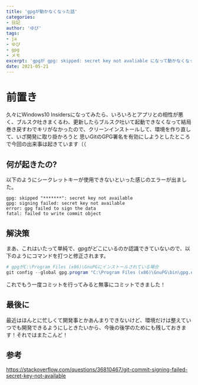 ```yaml
---
title: 'gpgが動かなくなった話'
categories:
- 日記
author: 'ゆぴ'
tags:
- ja
- ゆぴ
- gpg
- メモ
excerpt: 'gpgが gpg: skipped: secret key not avaliable になって動かなくなった話'
date: 2021-05-21
---
```


<!-- toc -->

# 前置き

久々にWindows10 Insidersになってみたら、いろいろとアプリとの相性が悪く、ブルスク吐きまくるわ、更新したらブルスク吐いて起動できなくなって結局巻き戻すわでキリがなかったので、クリーンインストールして、環境を作り直して、いざ開発に取り掛かろうと
思いGitのGPG署名を有効にしようとしたところで今回の出来事は起きています（（

## 何が起きたの?

以下のようにシークレットキーが使用できないといった感じのエラーが出ました。
```
gpg: skipped "*******": secret key not available
gpg: signing failed: secret key not available
error: gpg failed to sign the data
fatal: failed to write commit object
```

## 解決策

まあ、これはいたって単純で、gpgがどこにいるのか認識できていないので、以下のようにコマンドを打つと修正されます。

```powershell
# gpgがC:\Program Files (x86)\GnuPGにインストールされている場合
git config --global gpg.program "C:\Program Files (x86)\GnuPG\bin\gpg.exe"
```

これでもう一度コミットを行ってみると無事にコミットできました！

## 最後に

最近はほんとに忙しくて開発事とかあんまりできないけど、環境だけは整えていつでも開発できるようにしときたいから、今後の後学のためにも残しておきます！それではまたこんど！

## 参考

https://stackoverflow.com/questions/36810467/git-commit-signing-failed-secret-key-not-available

